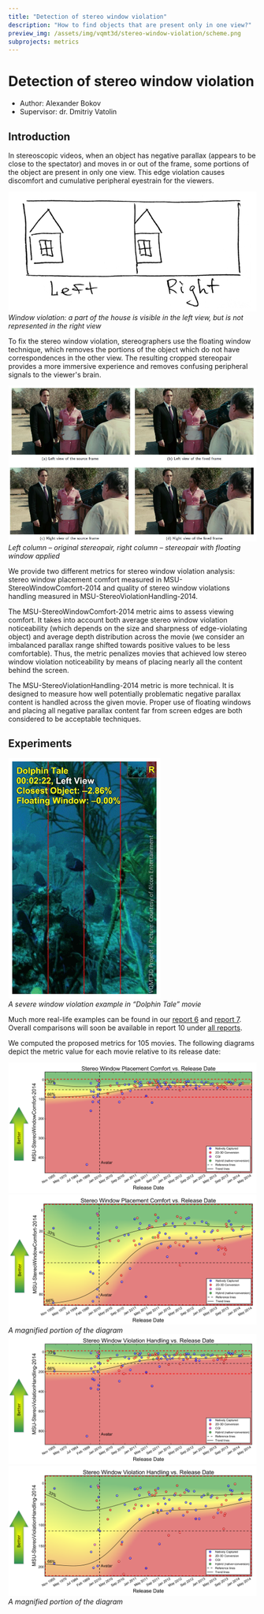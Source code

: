 ```yaml
---
title: "Detection of stereo window violation"
description: "How to find objects that are present only in one view?"
preview_img: /assets/img/vqmt3d/stereo-window-violation/scheme.png
subprojects: metrics
---
```


# Detection of stereo window violation

- Author: Alexander Bokov
- Supervisor: dr. Dmitriy Vatolin

## Introduction

In stereoscopic videos, when an object has negative parallax (appears to be close to the spectator) and moves in or out of the frame, some portions of the object are present in only one view. This edge violation causes discomfort and cumulative peripheral eyestrain for the viewers.

<div class="center">
    <div>
        <img src="/assets/img/vqmt3d/stereo-window-violation/scheme.png"><br>
        <i>Window violation: a part of the house is visible in the left view, but is not represented in the right view</i>
    </div>
</div>

To fix the stereo window violation, stereographers use the floating window technique, which removes the portions of the object which do not have correspondences in the other view. The resulting cropped stereopair provides a more immersive experience and removes confusing peripheral signals to the viewer's brain.

<div class="center">
    <div>
        <img src="/assets/img/vqmt3d/stereo-window-violation/example-correction.jpg"><br>
        <i>Left column – original stereopair, right column – stereopair with floating window applied</i>
    </div>
</div>

We provide two different metrics for stereo window violation analysis: stereo window placement comfort measured in MSU-StereoWindowComfort-2014 and quality of stereo window violations handling measured in MSU-StereoViolationHandling-2014.

The MSU-StereoWindowComfort-2014 metric aims to assess viewing comfort. It takes into account both average stereo window violation noticeability (which depends on the size and sharpness of edge-violating object) and average depth distribution across the movie (we consider an imbalanced parallax range shifted towards positive values to be less comfortable). Thus, the metric penalizes movies that achieved low stereo window violation noticeability by means of placing nearly all the content behind the screen.

The MSU-StereoViolationHandling-2014 metric is more technical. It is designed to measure how well potentially problematic negative parallax content is handled across the given movie. Proper use of floating windows and placing all negative parallax content far from screen edges are both considered to be acceptable techniques.

## Experiments

<div class="center">
    <div>
        <img src="/assets/img/vqmt3d/stereo-window-violation/example-dolphin.gif"><br>
        <i>A severe window violation example in “Dolphin Tale” movie</i>
    </div>
</div>

Much more real-life examples can be found in our <a href="/stereo_quality/report6.html">report 6</a> and <a href="/stereo_quality/report7.html">report 7</a>. Overall comparisons will soon be available in report 10 under <a href="/stereo_quality/reports">all reports</a>.

We computed the proposed metrics for 105 movies. The following diagrams depict the metric value for each movie relative to its release date:

<div class="center">
    <img src="/assets/img/vqmt3d/stereo-window-violation/graph1.png"><br>
</div>

<div class="center">
    <div>
        <img src="/assets/img/vqmt3d/stereo-window-violation/graph2.png"><br>
        <i>A magnified portion of the diagram</i>
    </div>
</div>

<div class="center">
    <img src="/assets/img/vqmt3d/stereo-window-violation/graph3.png"><br>
</div>

<div class="center">
    <div>
        <img src="/assets/img/vqmt3d/stereo-window-violation/graph4.png"><br>
        <i>A magnified portion of the diagram</i>
    </div>
</div>
